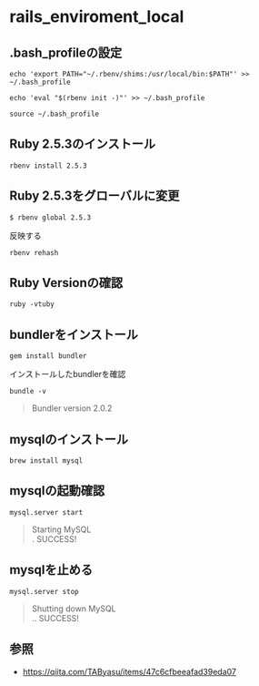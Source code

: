 # rails_enviroment_local


## .bash_profileの設定

```
echo 'export PATH="~/.rbenv/shims:/usr/local/bin:$PATH"' >> ~/.bash_profile
```

```
echo 'eval "$(rbenv init -)"' >> ~/.bash_profile
```

```
source ~/.bash_profile
```

## Ruby 2.5.3のインストール


```
rbenv install 2.5.3
```

## Ruby 2.5.3をグローバルに変更

```
$ rbenv global 2.5.3
```

反映する

```
rbenv rehash
```

## Ruby Versionの確認

```
ruby -vtuby
```

## bundlerをインストール

```
gem install bundler
```

インストールしたbundlerを確認

```
bundle -v
```

> Bundler version 2.0.2


## mysqlのインストール

```
brew install mysql
```

## mysqlの起動確認

```
mysql.server start
```

> Starting MySQL</br>
. SUCCESS! 

## mysqlを止める

```
mysql.server stop
```

> Shutting down MySQL</br>
.. SUCCESS! 





## 参照
* https://qiita.com/TAByasu/items/47c6cfbeeafad39eda07
